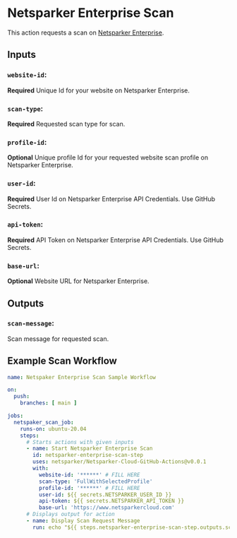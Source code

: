 # Netsparker Enterprise Scan

This action requests a scan on [Netsparker Enterprise](https://www.netsparkercloud.com/).

## Inputs

### `website-id`:

**Required** Unique Id for your website on Netsparker Enterprise.

### `scan-type`:

**Required** Requested scan type for scan.

### `profile-id`:

**Optional** Unique profile Id for your requested website scan profile on Netsparker Enterprise.

### `user-id`:

**Required** User Id on Netsparker Enterprise API Credentials. Use GitHub Secrets.

### `api-token`:

**Required** API Token on Netsparker Enterprise API Credentials. Use GitHub Secrets.

### `base-url`:

**Optional** Website URL for Netsparker Enterprise.

## Outputs

### `scan-message`:

Scan message for requested scan.

## Example Scan Workflow

```yaml
name: Netspaker Enterprise Scan Sample Workflow

on:
  push:
    branches: [ main ]

jobs:
  netspaker_scan_job:
    runs-on: ubuntu-20.04
    steps:
      # Starts actions with given inputs
      - name: Start Netsparker Enterprise Scan
        id: netsparker-enterprise-scan-step
        uses: netsparker/Netsparker-Cloud-GitHub-Actions@v0.0.1
        with:
          website-id: '******' # FILL HERE
          scan-type: 'FullWithSelectedProfile'
          profile-id: '******' # FILL HERE
          user-id: ${{ secrets.NETSPARKER_USER_ID }}
          api-token: ${{ secrets.NETSPARKER_API_TOKEN }}
          base-url: 'https://www.netsparkercloud.com'
      # Displays output for action
      - name: Display Scan Request Message
        run: echo "${{ steps.netsparker-enterprise-scan-step.outputs.scan-message }}"
```